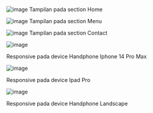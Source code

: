 ![image](https://github.com/user-attachments/assets/877ccc58-67d4-4a18-9d73-44826cd28ea1)
Tampilan pada section Home

![image](https://github.com/user-attachments/assets/2ddb9419-ad3b-44eb-9290-f22c9151076c)
Tampilan pada section Menu

![image](https://github.com/user-attachments/assets/7a2d1ecb-d055-472b-879f-c6ac1815a1e1)
Tampilan pada section Contact

![image](https://github.com/user-attachments/assets/98e3461b-126e-4a4d-84f7-b3eb0af725ae)

Responsive pada device Handphone Iphone 14 Pro Max

![image](https://github.com/user-attachments/assets/de7c552d-8628-47ce-85ae-ad63ee262790)

Responsive pada device Ipad Pro

![image](https://github.com/user-attachments/assets/fd143563-f189-414c-b84a-c01ff1771a45)

Responsive pada device Handphone Landscape

